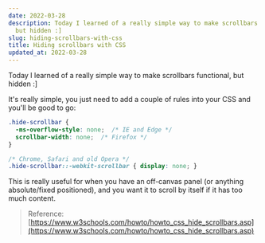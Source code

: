 ```yaml
---
date: 2022-03-28
description: Today I learned of a really simple way to make scrollbars functional,
  but hidden :]
slug: hiding-scrollbars-with-css
title: Hiding scrollbars with CSS
updated_at: 2022-03-28
---
```

   
Today I learned of a really simple way to make scrollbars functional, but hidden :]   
   
It's really simple, you just need to add a couple of rules into your CSS and you'll be good to go:   
   
```css
.hide-scrollbar {
  -ms-overflow-style: none;  /* IE and Edge */  
  scrollbar-width: none;  /* Firefox */
}

/* Chrome, Safari and old Opera */
.hide-scrollbar::-webkit-scrollbar { display: none; }
```
   
   
This is really useful for when you have an off-canvas panel (or anything absolute/fixed positioned), and you want it to scroll by itself if it has too much content.   
   
> Reference: [https://www.w3schools.com/howto/howto_css_hide_scrollbars.asp](https://www.w3schools.com/howto/howto_css_hide_scrollbars.asp)